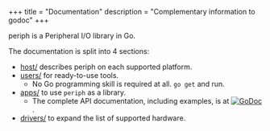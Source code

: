 +++
title = "Documentation"
description = "Complementary information to godoc"
+++

periph is a Peripheral I/O library in Go.

The documentation is split into 4 sections:

- [host/](host/) describes periph on each supported platform.
- [users/](users/) for ready-to-use tools.
  - No Go programming skill is required at all. `go get` and run.
- [apps/](apps/) to use `periph` as a library.
  - The complete API documentation, including examples, is at
    [![GoDoc](https://godoc.org/periph.io/x/periph?status.svg)](https://godoc.org/periph.io/x/periph).
- [drivers/](drivers/) to expand the list of supported hardware.

